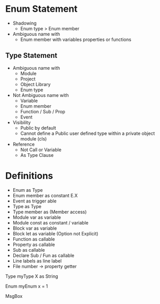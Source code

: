 # Enum Statement
- Shadowing
  - Enum type > Enum member
- Ambiguous name with
  - Enum member with variables properties or functions
  
## Type Statement
- Ambiguous name with
  - Module
  - Project
  - Object Library
  - Enum type
- Not Ambiguous name with 
  - Variable
  - Enum member
  - Function / Sub / Prop
  - Event
- Visibility
  - Public by default 
  - Cannot define a Public user defined type within a private object module (cls)
- Reference
  - Not Call or Variable
  - As Type Clause


# Definitions
- Enum as Type 
- Enum member as constant E.X
- Event as trigger able
- Type as Type
- Type member as (Member access)
- Module var as variable
- Module const as constant / variable
- Block var as variable
- Block let as variable (Option not Explicit)
- Function as callable
- Property as callable
- Sub as callable
- Declare Sub / Fun as callable
- Line labels as line label
- File number -> property getter

Type myType
  X as String


Enum myEnum
  x = 1

MsgBox 